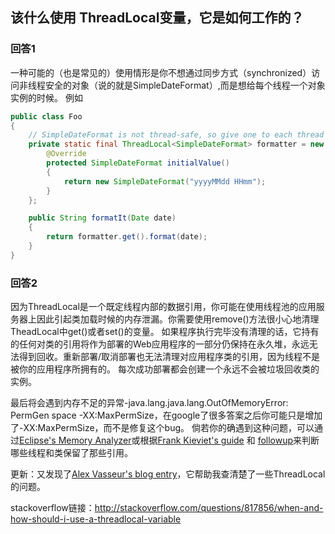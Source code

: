 ## 该什么使用 ThreadLocal变量，它是如何工作的？
### 回答1
一种可能的（也是常见的）使用情形是你不想通过同步方式（synchronized）访问非线程安全的对象（说的就是SimpleDateFormat）,而是想给每个线程一个对象实例的时候。
例如
````java
public class Foo
{
    // SimpleDateFormat is not thread-safe, so give one to each thread
    private static final ThreadLocal<SimpleDateFormat> formatter = new ThreadLocal<SimpleDateFormat>(){
        @Override
        protected SimpleDateFormat initialValue()
        {
            return new SimpleDateFormat("yyyyMMdd HHmm");
        }
    };

    public String formatIt(Date date)
    {
        return formatter.get().format(date);
    }
}
````
### 回答2
因为ThreadLocal是一个既定线程内部的数据引用，你可能在使用线程池的应用服务器上因此引起类加载时候的内存泄漏。你需要使用remove()方法很小心地清理TheadLocal中get()或者set()的变量。
如果程序执行完毕没有清理的话，它持有的任何对类的引用将作为部署的Web应用程序的一部分仍保持在永久堆，永远无法得到回收。重新部署/取消部署也无法清理对应用程序类的引用，因为线程不是被你的应用程序所拥有的。
每次成功部署都会创建一个永远不会被垃圾回收类的实例。

最后将会遇到内存不足的异常-java.lang.java.lang.OutOfMemoryError: PermGen space -XX:MaxPermSize，在google了很多答案之后你可能只是增加了-XX:MaxPermSize，而不是修复这个bug。
倘若你的确遇到这种问题，可以通过[Eclipse's Memory Analyzer](http://www.eclipse.org/mat/)或根据[Frank Kieviet's guide](https://blogs.oracle.com/fkieviet/entry/classloader_leaks_the_dreaded_java) 和 [followup](https://blogs.oracle.com/fkieviet/entry/how_to_fix_the_dreaded)来判断哪些线程和类保留了那些引用。

更新：又发现了[Alex Vasseur's blog entry](http://avasseur.blogspot.jp/2003/11/threadlocal-and-memory-leaks.html)，它帮助我查清楚了一些ThreadLocal的问题。

stackoverflow链接：http://stackoverflow.com/questions/817856/when-and-how-should-i-use-a-threadlocal-variable
